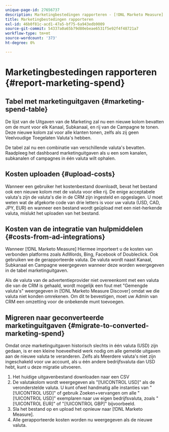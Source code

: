 ```yaml
---
unique-page-id: 27656737
description: Marketingbestedingen rapporteren - [!DNL Marketo Measure] - Productdocumentatie
title: Marketingbestedingen rapporteren
exl-id: 46b0f81c-acd1-47a5-bf75-6a943edb9009
source-git-commit: 54337a0a65b79d80ebeae6531f5e92f4f48721a7
workflow-type: tm+mt
source-wordcount: '373'
ht-degree: 0%

---
```


# Marketingbestedingen rapporteren {#report-marketing-spend}

## Tabel met marketinguitgaven {#marketing-spend-table}

De lijst van de Uitgaven van de Marketing zal nu een nieuwe kolom bevatten om de munt voor elk Kanaal, Subkanaal, en rij van de Campagne te tonen. Deze nieuwe kolom zal voor alle klanten tonen, zelfs als zij geen Veelvoudige Toegelaten Valuta&#39;s hebben.

De tabel zal nu een combinatie van verschillende valuta&#39;s bevatten. Raadpleeg het dashboard marketinguitgaven als u een som kanalen, subkanalen of campagnes in één valuta wilt ophalen.

## Kosten uploaden {#upload-costs}

Wanneer een gebruiker het kostenbestand downloadt, bevat het bestand ook een nieuwe kolom met de valuta voor elke rij. De enige acceptabele valuta&#39;s zijn de valuta&#39;s die in de CRM zijn ingesteld en opgeslagen. U moet weten wat de afgekorte code van drie letters is voor uw valuta (USD, CAD, JPY, EUR) en wanneer een bestand wordt geüpload met een niet-herkende valuta, mislukt het uploaden van het bestand.

## Kosten van de integratie van hulpmiddelen {#costs-from-ad-integrations}

Wanneer [!DNL Marketo Measure] Hiermee importeert u de kosten van verbonden platforms zoals AdWords, Bing, Facebook of Doubleclick. Ook gebruiken we de gerapporteerde valuta. De valuta wordt naast Kanaal, Subkanaal en Campagne weergegeven wanneer deze worden weergegeven in de tabel marketinguitgaven.

Als de valuta van de advertentieprovider niet overeenkomt met een valuta die van de CRM is gehaald, wordt mogelijk een fout met &quot;Gemengde valuta&#39;s&quot; weergegeven in [!DNL Marketo Measure Discover] omdat we die valuta niet konden omrekenen. Om dit te bevestigen, moet uw Admin van CRM een omzetting voor de onbekende munt toevoegen.

## Migreren naar geconverteerde marketinguitgaven {#migrate-to-converted-marketing-spend}

Omdat onze marketinguitgaven historisch slechts in één valuta (USD) zijn gedaan, is er een kleine hoeveelheid werk nodig om alle gemelde uitgaven aan de nieuwe valuta te veranderen. Zelfs als Meerdere valuta&#39;s niet zijn ingeschakeld voor uw account, als u één andere bedrijfsvaluta dan USD hebt, kunt u deze migratie uitvoeren.

1. Het huidige uitgavenbestand downloaden naar een CSV
1. De valutakolom wordt weergegeven als &quot;[!UICONTROL USD]&quot; als de veronderstelde valuta. U kunt ofwel handmatig alle instanties van &quot;[!UICONTROL USD]&quot; of gebruik Zoeken+vervangen om alle &quot;[!UICONTROL USD]&quot; exemplaren naar uw eigen bedrijfsvaluta, zoals &quot;[!UICONTROL EUR]&quot; of &quot;[!UICONTROL GBP]&quot; bijvoorbeeld.
1. Sla het bestand op en upload het opnieuw naar [!DNL Marketo Measure].
1. Alle gerapporteerde kosten worden nu weergegeven als de nieuwe valuta.
